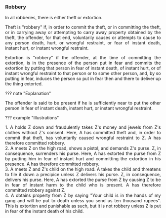 ### Robbery
<div style="text-align: justify">

In all robberies, there is either theft or extortion.

</p>

Theft is "robbery" if, in order to commit the theft, or in committing the theft, or in carrying away or attempting to carry away property obtained by the theft, the offender, for that end, voluntarily causes or attempts to cause to any person death, hurt, or wrongful restraint, or fear of instant death, instant hurt, or instant wrongful restraint.

</p>

Extortion is "robbery" if the offender, at the time of committing the extortion, is in the presence of the person put in fear and commits the extortion by putting that person in fear of instant death, of instant hurt, or of instant wrongful restraint to that person or to some other person, and, by so putting in fear, induces the person so put in fear then and there to deliver up the thing extorted.

</div>

??? note "Explanation"
    <div style="text-align: justify"> The offender is said to be present if he is sufficiently near to put the other person in fear of instant death, instant hurt, or instant wrongful restraint.

??? example "Illustrations"
    <div style="text-align: justify"> 1. A holds Z down and fraudulently takes Z's money and jewels from Z's clothes without Z's consent. Here, A has committed theft and, in order to commit that theft, has voluntarily caused wrongful restraint to Z. A has therefore committed robbery.
    <div style="text-align: justify"> 2. A meets Z on the high road, shows a pistol, and demands Z's purse. Z, in consequence, surrenders his purse. Here, A has extorted the purse from Z by putting him in fear of instant hurt and committing the extortion in his presence. A has therefore committed robbery.
    <div style="text-align: justify"> 3. A meets Z and Z's child on the high road. A takes the child and threatens to file it down a precipice unless Z delivers his purse. Z, in consequence, delivers his purse. Here, A has extorted the purse from Z by causing Z to be in fear of instant harm to the child who is present. A has therefore committed robbery against Z.
    <div style="text-align: justify"> 4. A obtains property from Z by saying "Your child is in the hands of my gang and will be put to death unless you send us ten thousand rupees". This is extortion and punishable as such, but it is not robbery unless Z is put in fear of the instant death of his child.
